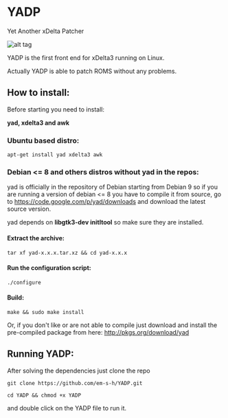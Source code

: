 # YADP
Yet Another xDelta Patcher

![alt tag](http://i.imgur.com/hy9eyIW.png)

YADP is the first front end for xDelta3 running on Linux.

Actually YADP is able to patch ROMS without any problems.

## How to install:

Before starting you need to install:

**yad, xdelta3 and awk**

### Ubuntu based distro:

```
apt-get install yad xdelta3 awk
```
### Debian <= 8 and others distros without yad in the repos:

yad is officially in the repository of Debian starting from Debian 9 so if you are running a version of debian <= 8 you have to compile it from source,
go to https://code.google.com/p/yad/downloads and download the latest source version.

yad depends on **libgtk3-dev initltool** so make sure they are installed.

#### Extract the archive:

```
tar xf yad-x.x.x.tar.xz && cd yad-x.x.x
```

#### Run the configuration script:

```
./configure
```

#### Build:

```
make && sudo make install
```

Or, if you don't like or are not able to compile just download and install the pre-compiled package from here: 
http://pkgs.org/download/yad

## Running YADP:

After solving the dependencies just clone the repo 

```
git clone https://github.com/em-s-h/YADP.git
```
```
cd YADP && chmod +x YADP
```
and double click on the YADP file to run it.
